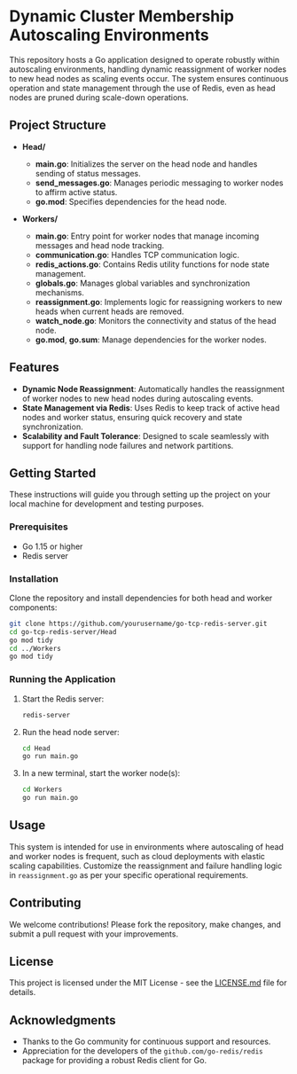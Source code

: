 # Dynamic Cluster Membership Autoscaling Environments

This repository hosts a Go application designed to operate robustly within autoscaling environments, handling dynamic reassignment of worker nodes to new head nodes as scaling events occur. The system ensures continuous operation and state management through the use of Redis, even as head nodes are pruned during scale-down operations.

## Project Structure

- **Head/**
  - **main.go**: Initializes the server on the head node and handles sending of status messages.
  - **send_messages.go**: Manages periodic messaging to worker nodes to affirm active status.
  - **go.mod**: Specifies dependencies for the head node.

- **Workers/**
  - **main.go**: Entry point for worker nodes that manage incoming messages and head node tracking.
  - **communication.go**: Handles TCP communication logic.
  - **redis_actions.go**: Contains Redis utility functions for node state management.
  - **globals.go**: Manages global variables and synchronization mechanisms.
  - **reassignment.go**: Implements logic for reassigning workers to new heads when current heads are removed.
  - **watch_node.go**: Monitors the connectivity and status of the head node.
  - **go.mod**, **go.sum**: Manage dependencies for the worker nodes.

## Features

- **Dynamic Node Reassignment**: Automatically handles the reassignment of worker nodes to new head nodes during autoscaling events.
- **State Management via Redis**: Uses Redis to keep track of active head nodes and worker status, ensuring quick recovery and state synchronization.
- **Scalability and Fault Tolerance**: Designed to scale seamlessly with support for handling node failures and network partitions.

## Getting Started

These instructions will guide you through setting up the project on your local machine for development and testing purposes.

### Prerequisites

- Go 1.15 or higher
- Redis server

### Installation

Clone the repository and install dependencies for both head and worker components:

```bash
git clone https://github.com/yourusername/go-tcp-redis-server.git
cd go-tcp-redis-server/Head
go mod tidy
cd ../Workers
go mod tidy
```

### Running the Application

1. Start the Redis server:
   ```bash
   redis-server
   ```

2. Run the head node server:
   ```bash
   cd Head
   go run main.go
   ```

3. In a new terminal, start the worker node(s):
   ```bash
   cd Workers
   go run main.go
   ```

## Usage

This system is intended for use in environments where autoscaling of head and worker nodes is frequent, such as cloud deployments with elastic scaling capabilities. Customize the reassignment and failure handling logic in `reassignment.go` as per your specific operational requirements.

## Contributing

We welcome contributions! Please fork the repository, make changes, and submit a pull request with your improvements.

## License

This project is licensed under the MIT License - see the [LICENSE.md](LICENSE.md) file for details.

## Acknowledgments

- Thanks to the Go community for continuous support and resources.
- Appreciation for the developers of the `github.com/go-redis/redis` package for providing a robust Redis client for Go.

